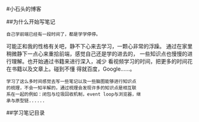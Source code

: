 #小石头的博客

##为什么开始写笔记

    自己学前端已经有一段时间了，都是学学停停。
可能正和我的性格有关吧，静不下心来去学习，一颗心非常的浮躁。
通过在家里稍微静下一点心来重拾前端，感觉自己还是学的进去的，
一些知识点也慢慢的进行理解。也开始通过书籍来进行深入，减少
看视频学习的时间，把更多的时间花在书籍以及文章上。碰到不懂
得就百度，Google......。

    学习了这么多时间感觉去写一些笔记以及一些脑图能够进行知识点
    的梳理，不会一知半解的，通过梳理会发现许多的知识点是相互联
    系在一起的例如：闭包与垃圾回收机制，event loop与浏览器，继
    承与原型链......
    
##学习笔记目录